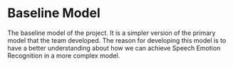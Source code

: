 # Baseline Model

The baseline model of the project. It is a simpler version of the primary model that the team developed. The reason for developing this model is to have a better understanding about how we can achieve Speech Emotion Recognition in a more complex model.
